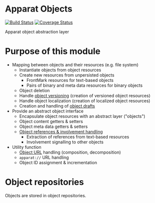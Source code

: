 # Apparat Objects
[![Build Status](https://secure.travis-ci.org/apparat/object.svg)](https://travis-ci.org/apparat/object)
[![Coverage Status](https://coveralls.io/repos/apparat/object/badge.svg?branch=master&service=github)](https://coveralls.io/github/apparat/object?branch=master)

Apparat object abstraction layer

# Purpose of this module

* Mapping between objects and their resources (e.g. file system)
	* Instantiate objects from object resources
	* Create new resources from unpersisted objects
		* FrontMark resources for text-based objects
		* Pairs of binary and meta data resources for binary objects
	* Object deletion
	* Handle [object versioning](https://github.com/apparat/apparat/blob/master/doc/VERSIONING.md) (creation of versioned object resources)
	* Handle object localization (creation of localized object resources)
	* Creation and handling of [object drafts](https://github.com/apparat/apparat/blob/master/doc/VERSIONING.md#drafts)
* Provide an abstract object interface
	* Encapsulate object resources with an abstract layer ("objects")
	* Object content getters & setters
	* Object meta data getters & setters
	* [Object references & involvement handling](https://github.com/apparat/apparat/blob/master/doc/VERSIONING.md#object-cross-references)
		* Extraction of references from text-based resources
		* Involvement signalling to other objects
* Utility function
	* [Object URL](https://github.com/apparat/apparat/blob/master/doc/VERSIONING.md#drafts) handling (composition, decomposition)
	* `apparat://` URL handling
	* Object ID assignment & incrementation

# Object repositories

Objects are stored in object repositories.